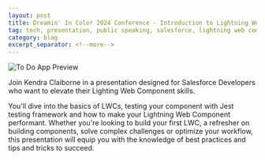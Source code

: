 ```yaml
---
layout: post
title: Dreamin' In Color 2024 Conference - Introduction to Lightning Web Components
tag: tech, presentation, public speaking, salesforce, lightning web components, frontend, web development
category: blog
excerpt_separator: <!--more-->
---
```

![To Do App Preview](https://github.com/kclaiborne/DreaminInColor/assets/21960392/1e0896cf-cc68-4b0a-94be-4e85463c2f49)

<p>Join Kendra Claiborne in a presentation designed for Salesforce Developers who want to elevate their Lighting Web Component skills.</p>

<!--more-->

<p>You'll dive into the basics of LWCs, testing your component with Jest testing framework and how to make your Lightning Web Component performant. Whether you're looking to build your first LWC, a refresher on building components, solve complex challenges or optimize your workflow, this presentation will equip you with the knowledge of best practices and tips and tricks to succeed.</p>
